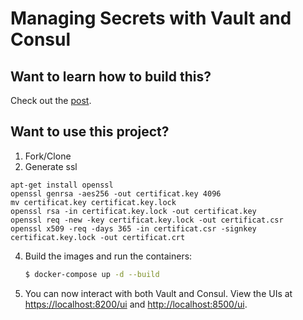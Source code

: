 # Managing Secrets with Vault and Consul

## Want to learn how to build this?

Check out the [post](https://testdriven.io/managing-secrets-with-vault-and-consul).

## Want to use this project?

1. Fork/Clone
2. Generate ssl
```
apt-get install openssl
openssl genrsa -aes256 -out certificat.key 4096
mv certificat.key certificat.key.lock
openssl rsa -in certificat.key.lock -out certificat.key
openssl req -new -key certificat.key.lock -out certificat.csr
openssl x509 -req -days 365 -in certificat.csr -signkey certificat.key.lock -out certificat.crt
```
4. Build the images and run the containers:

    ```sh
    $ docker-compose up -d --build
    ```

1. You can now interact with both Vault and Consul. View the UIs at [https://localhost:8200/ui](http://localhost:8200/ui) and [http://localhost:8500/ui](https://localhost:8500/ui).
